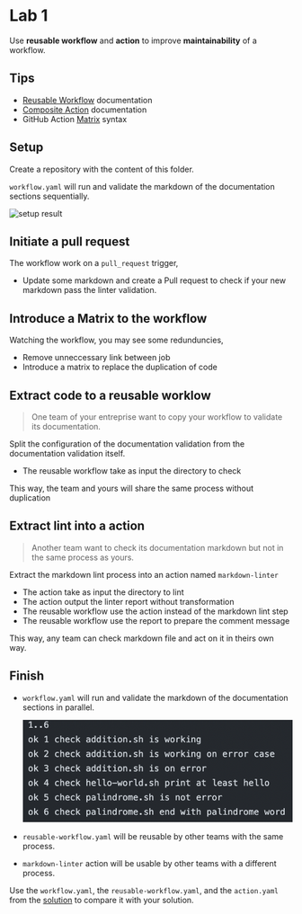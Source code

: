 # Lab 1

Use **reusable workflow** and **action** to improve **maintainability** of a workflow.

## Tips

- [Reusable Workflow](https://docs.github.com/en/actions/using-workflows/reusing-workflows) documentation
- [Composite Action](https://docs.github.com/en/actions/creating-actions/creating-a-composite-action) documentation
- GitHub Action [Matrix](https://docs.github.com/en/actions/using-jobs/using-a-matrix-for-your-jobs) syntax

## Setup

Create a repository with the content of this folder.

`workflow.yaml` will run and validate the markdown of the documentation sections sequentially.

![setup result](../assets/images/reuse-lab1-maintainability.png)

## Initiate a pull request

The workflow work on a `pull_request` trigger,

- Update some markdown and create a Pull request to check if your new markdown pass the linter validation.

## Introduce a Matrix to the workflow

Watching the workflow, you may see some redunduncies,

- Remove unneccessary link between job
- Introduce a matrix to replace the duplication of code

## Extract code to a reusable worklow

> One team of your entreprise want to copy your workflow to validate its documentation.

Split the configuration of the documentation validation from the documentation validation itself.

- The reusable workflow take as input the directory to check

This way, the team and yours will share the same process without duplication

## Extract lint into a action

> Another team want to check its documentation markdown but not in the same process as yours.

Extract the markdown lint process into an action named `markdown-linter`

- The action take as input the directory to lint
- The action output the linter report without transformation
- The reusable workflow use the action instead of the markdown lint step
- The reusable workflow use the report to prepare the comment message

This way, any team can check markdown file and act on it in theirs own way.

## Finish

- `workflow.yaml` will run and validate the markdown of the documentation sections in parallel.

  ![finish result](../assets/images/testing-lab1-finish-result.png)

- `reusable-workflow.yaml` will be reusable by other teams with the same process.
- `markdown-linter` action will be usable by other teams with a different process.

Use the `workflow.yaml`, the `reusable-workflow.yaml`, and the `action.yaml` from the [solution](https://github.com/sfeir-open-source/sfeir-school-github-action-dev/tree/v1/steps/40-reuse-lab1-maintainability-solution) to compare it with your solution.

